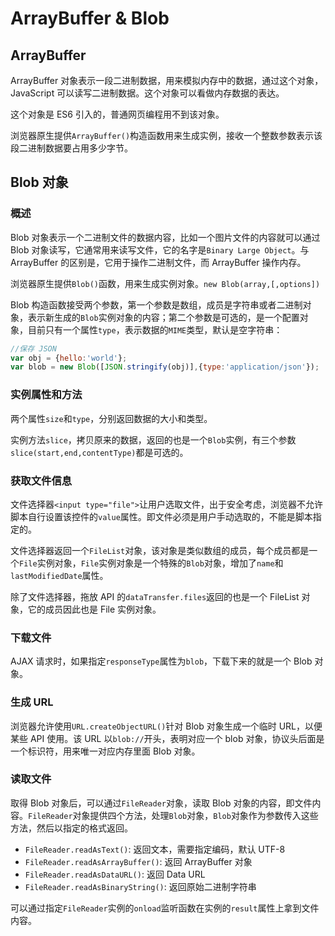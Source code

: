 # ArrayBuffer & Blob

## ArrayBuffer

ArrayBuffer 对象表示一段二进制数据，用来模拟内存中的数据，通过这个对象，JavaScript 可以读写二进制数据。这个对象可以看做内存数据的表达。

这个对象是 ES6 引入的，普通网页编程用不到该对象。

浏览器原生提供`ArrayBuffer()`构造函数用来生成实例，接收一个整数参数表示该段二进制数据要占用多少字节。

## Blob 对象

### 概述

Blob 对象表示一个二进制文件的数据内容，比如一个图片文件的内容就可以通过 Blob 对象读写，它通常用来读写文件，它的名字是`Binary Large Object`。与 ArrayBuffer 的区别是，它用于操作二进制文件，而 ArrayBuffer 操作内存。

浏览器原生提供`Blob()`函数，用来生成实例对象。`new Blob(array,[,options])`

Blob 构造函数接受两个参数，第一个参数是数组，成员是字符串或者二进制对象，表示新生成的`Blob`实例对象的内容；第二个参数是可选的，是一个配置对象，目前只有一个属性`type`，表示数据的`MIME`类型，默认是空字符串：

```js
//保存 JSON 
var obj = {hello:'world'};
var blob = new Blob([JSON.stringify(obj)],{type:'application/json'});
```

### 实例属性和方法

两个属性`size`和`type`，分别返回数据的大小和类型。

实例方法`slice`，拷贝原来的数据，返回的也是一个`Blob`实例，有三个参数`slice(start,end,contentType)`都是可选的。

### 获取文件信息

文件选择器`<input type="file">`让用户选取文件，出于安全考虑，浏览器不允许脚本自行设置该控件的`value`属性。即文件必须是用户手动选取的，不能是脚本指定的。

文件选择器返回一个`FileList`对象，该对象是类似数组的成员，每个成员都是一个`File`实例对象，`File`实例对象是一个特殊的`Blob`对象，增加了`name`和`lastModifiedDate`属性。

除了文件选择器，拖放 API 的`dataTransfer.files`返回的也是一个 FileList 对象，它的成员因此也是 File 实例对象。

### 下载文件

AJAX 请求时，如果指定`responseType`属性为`blob`，下载下来的就是一个 Blob 对象。

### 生成 URL

浏览器允许使用`URL.createObjectURL()`针对 Blob 对象生成一个临时 URL，以便某些 API 使用。该 URL 以`blob://`开头，表明对应一个 blob 对象，协议头后面是一个标识符，用来唯一对应内存里面 Blob 对象。

### 读取文件

取得 Blob 对象后，可以通过`FileReader`对象，读取 Blob 对象的内容，即文件内容。`FileReader`对象提供四个方法，处理`Blob`对象，`Blob`对象作为参数传入这些方法，然后以指定的格式返回。

- `FileReader.readAsText()`: 返回文本，需要指定编码，默认 UTF-8
- `FileReader.readAsArrayBuffer()`: 返回 ArrayBuffer 对象
- `FileReader.readAsDataURL()`: 返回 Data URL
- `FileReader.readAsBinaryString()`: 返回原始二进制字符串

可以通过指定`FileReader`实例的`onload`监听函数在实例的`result`属性上拿到文件内容。